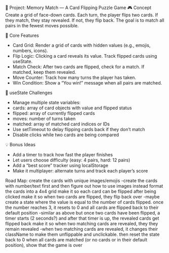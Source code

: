 🧠 Project: Memory Match — A Card Flipping Puzzle Game
🎮 Concept
Create a grid of face-down cards. Each turn, the player flips two cards. If they match, they stay revealed. If not, they flip back. The goal is to match all pairs in the fewest moves possible.

🔧 Core Features

- Card Grid: Render a grid of cards with hidden values (e.g., emojis, numbers, icons).
- Flip Logic: Clicking a card reveals its value. Track flipped cards using useState.
- Match Check: After two cards are flipped, check for a match. If matched, keep them revealed.
- Move Counter: Track how many turns the player has taken.
- Win Condition: Show a “You win!” message when all pairs are matched.

🧩 useState Challenges

- Manage multiple state variables:
- cards: array of card objects with value and flipped status
- flipped: array of currently flipped cards
- moves: number of turns taken
- matched: array of matched card indices or IDs
- Use setTimeout to delay flipping cards back if they don’t match
- Disable clicks while two cards are being compared

💡 Bonus Ideas

- Add a timer to track how fast the player finishes
- Let users choose difficulty (easy: 4 pairs, hard: 12 pairs)
- Add a “best score” tracker using localStorage
- Make it multiplayer: alternate turns and track each player’s score

Road Map:
create the cards with unique images/emojis
-create the cards with number/text first and then figure out how to use images instead
format the cards into a 4x4 grid
make it so each card can be flipped after being clicked
make it so when two cards are flipped, they flip back over
-maybe create a state where the value is equal to the number of cards flipped. once the number reaches 3, it resets to 0 and all cards are flipped back to their default position
-similar as above but once two cards have been flipped, a timer starts (2 seconds?) and after that timer is up, the revealed cards get flipped back
make it so when two matching cards are revealed, they they remain revealed
-when two matching cards are revealed, it changes their className to make them unflippable and unclickable. then reset the state back to 0
when all cards are matched (or no cards or in their default position), show that the game is over
